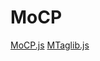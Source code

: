 MoCP
====

[MoCP.js](https://github.com/momomodotcom/MoCP/blob/master/src/MoCP.js "MoCP.js")
[MTaglib.js](https://github.com/momomodotcom/MoCP/blob/master/taglibs/MTaglib.js "MTaglib.js")

